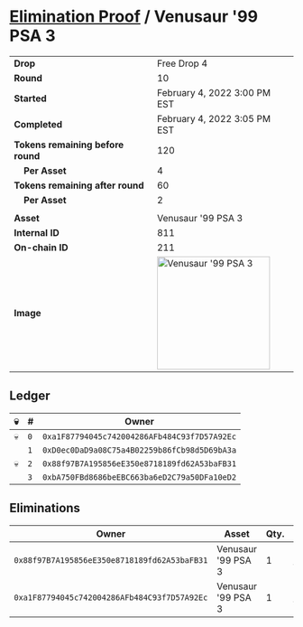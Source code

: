 # [Elimination Proof](./readme.md) / Venusaur &#039;99 PSA 3

|||
|---|---|
| **Drop** | Free Drop 4 |
| **Round** | 10 |
| **Started** | February 4, 2022 3:00 PM EST |
| **Completed** | February 4, 2022 3:05 PM EST |
| **Tokens remaining before round** | 120 |
| **&nbsp;&nbsp;&nbsp;&nbsp;Per Asset** | 4 |
| **Tokens remaining after round** | 60 |
| **&nbsp;&nbsp;&nbsp;&nbsp;Per Asset** | 2 |
| | |
| **Asset** | Venusaur &#039;99 PSA 3 |
| **Internal ID** | 811 |
| **On-chain ID** | 211 |
| **Image** | <img src="https://tcdn.blokpax.com/957181fa-d3f2-4521-b43b-4a83ce567524/b07c2c0979f7e6a45abdfa6e38d310ed7b660b11b118e9878ed41f27f7d095ec.jpg" height="200" alt="Venusaur &#039;99 PSA 3" /> |

## Ledger

| 💀 | # | Owner |
| --- | --- | --- |
| 💀 | `0` | `0xa1F87794045c742004286AFb484C93f7D57A92Ec` |
|  | `1` | `0xD0ec0DaD9a08C75a4B02259b86fCb98d5D69bA3a` |
| 💀 | `2` | `0x88f97B7A195856eE350e8718189fd62A53baFB31` |
|  | `3` | `0xbA750FBd8686beEBC663ba6eD2C79a50DFa10eD2` |


## Eliminations

| Owner | Asset | Qty. | Transaction |
| --- | --- | --- | --- |
| `0x88f97B7A195856eE350e8718189fd62A53baFB31` | Venusaur '99 PSA 3 | 1 | [Polygonscan](https://polygonscan.com/tx/0x971d2f8af8fa7b9594e7d87692acb55693d9d899d80a31d814e504971e30a90f) |
| `0xa1F87794045c742004286AFb484C93f7D57A92Ec` | Venusaur '99 PSA 3 | 1 | [Polygonscan](https://polygonscan.com/tx/0x9f2ce69e8bbe35e9235badb0ba2a4beb978d1bb33ffbd93b91f5afc2ce18172a) |
